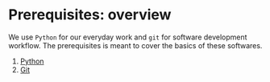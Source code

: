 # Prerequisites: overview

We use `Python` for our everyday work and `git` for software development workflow. The prerequisites is meant to cover the basics of these softwares.

1. [Python](./Python.md)
2. [Git](./Git.md)

